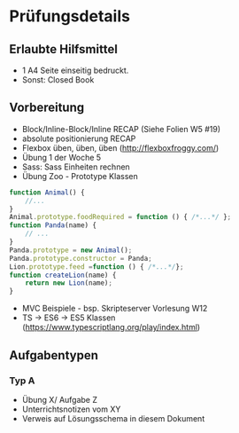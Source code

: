 # Prüfungsdetails


## Erlaubte Hilfsmittel

* 1 A4 Seite einseitig bedruckt.
* Sonst: Closed Book

## Vorbereitung

* Block/Inline-Block/Inline RECAP (Siehe Folien W5 #19)
* absolute positionierung RECAP
* Flexbox üben, üben, üben (http://flexboxfroggy.com/)
* Übung 1 der Woche 5
* Sass: Sass Einheiten rechnen
* Übung Zoo - Prototype Klassen

```js
function Animal() {
    //...
}
Animal.prototype.foodRequired = function () { /*...*/ };
function Panda(name) {
    // ...
}
Panda.prototype = new Animal();
Panda.prototype.constructor = Panda;
Lion.prototype.feed =function () { /*...*/};
function createLion(name) {
    return new Lion(name);
}
```

* MVC Beispiele - bsp. Skripteserver Vorlesung W12
* TS -> ES6 -> ES5 Klassen (https://www.typescriptlang.org/play/index.html)

## Aufgabentypen
### Typ A

* Übung X/ Aufgabe Z
* Unterrichtsnotizen vom XY
* Verweis auf Lösungsschema in diesem Dokument
